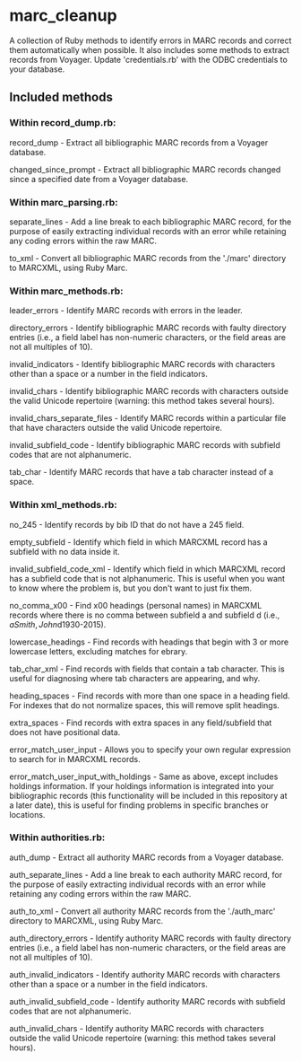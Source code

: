 # marc_cleanup
A collection of Ruby methods to identify errors in MARC records and correct them automatically when possible.
It also includes some methods to extract records from Voyager. Update 'credentials.rb' with the ODBC credentials to your database.

## Included methods
### Within record_dump.rb:
record_dump - Extract all bibliographic MARC records from a Voyager database.

changed_since_prompt - Extract all bibliographic MARC records changed since a specified date from a Voyager database.

### Within marc_parsing.rb:
separate_lines - Add a line break to each bibliographic MARC record, for the purpose of easily extracting individual records with an error while retaining any coding errors within the raw MARC.

to_xml - Convert all bibliographic MARC records from the './marc' directory to MARCXML, using Ruby Marc.

### Within marc_methods.rb:
leader_errors - Identify MARC records with errors in the leader.

directory_errors - Identify bibliographic MARC records with faulty directory entries (i.e., a field label has non-numeric characters, or the field areas are not all multiples of 10).

invalid_indicators - Identify bibliographic MARC records with characters other than a space or a number in the field indicators.

invalid_chars - Identify bibliographic MARC records with characters outside the valid Unicode repertoire (warning: this method takes several hours).

invalid_chars_separate_files - Identify MARC records within a particular file that have characters outside the valid Unicode repertoire.

invalid_subfield_code - Identify bibliographic MARC records with subfield codes that are not alphanumeric.

tab_char - Identify MARC records that have a tab character instead of a space.

### Within xml_methods.rb:
no_245 - Identify records by bib ID that do not have a 245 field.

empty_subfield - Identify which field in which MARCXML record has a subfield with no data inside it.

invalid_subfield_code_xml - Identify which field in which MARCXML record has a subfield code that is not alphanumeric. This is useful when you want to know where the problem is, but you don't want to just fix them.

no_comma_x00 - Find x00 headings (personal names) in MARCXML records where there is no comma between subfield a and subfield d (i.e., $aSmith, John$d1930-2015).

lowercase_headings - Find records with headings that begin with 3 or more lowercase letters, excluding matches for ebrary.

tab_char_xml - Find records with fields that contain a tab character. This is useful for diagnosing where tab characters are appearing, and why.

heading_spaces - Find records with more than one space in a heading field. For indexes that do not normalize spaces, this will remove split headings.

extra_spaces - Find records with extra spaces in any field/subfield that does not have positional data.

error_match_user_input - Allows you to specify your own regular expression to search for in MARCXML records.

error_match_user_input_with_holdings - Same as above, except includes holdings information. If your holdings information is integrated into your bibliographic records (this functionality will be included in this repository at a later date), this is useful for finding problems in specific branches or locations.

### Within authorities.rb:
auth_dump - Extract all authority MARC records from a Voyager database.

auth_separate_lines - Add a line break to each authority MARC record, for the purpose of easily extracting individual records with an error while retaining any coding errors within the raw MARC.

auth_to_xml - Convert all authority MARC records from the './auth_marc' directory to MARCXML, using Ruby Marc.

auth_directory_errors - Identify authority MARC records with faulty directory entries (i.e., a field label has non-numeric characters, or the field areas are not all multiples of 10).

auth_invalid_indicators - Identify authority MARC records with characters other than a space or a number in the field indicators.

auth_invalid_subfield_code - Identify authority MARC records with subfield codes that are not alphanumeric.

auth_invalid_chars - Identify authority MARC records with characters outside the valid Unicode repertoire (warning: this method takes several hours).
